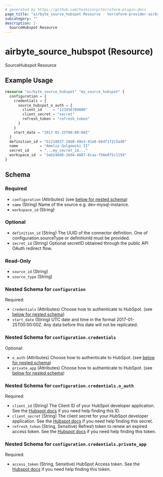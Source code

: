 ```yaml
---
# generated by https://github.com/hashicorp/terraform-plugin-docs
page_title: "airbyte_source_hubspot Resource - terraform-provider-airbyte"
subcategory: ""
description: |-
  SourceHubspot Resource
---
```


# airbyte_source_hubspot (Resource)

SourceHubspot Resource

## Example Usage

```terraform
resource "airbyte_source_hubspot" "my_source_hubspot" {
  configuration = {
    credentials = {
      source_hubspot_o_auth = {
        client_id     = "123456789000"
        client_secret = "secret"
        refresh_token = "refresh_token"
      }
    }
    start_date = "2017-01-25T00:00:00Z"
  }
  definition_id = "b1210837-28d8-49e3-91e8-68df1f2c5ad8"
  name          = "Amelia Gulgowski II"
  secret_id     = "...my_secret_id..."
  workspace_id  = "3eb240d6-26d4-4887-8caa-f58e0f5c1159"
}
```

<!-- schema generated by tfplugindocs -->
## Schema

### Required

- `configuration` (Attributes) (see [below for nested schema](#nestedatt--configuration))
- `name` (String) Name of the source e.g. dev-mysql-instance.
- `workspace_id` (String)

### Optional

- `definition_id` (String) The UUID of the connector definition. One of configuration.sourceType or definitionId must be provided.
- `secret_id` (String) Optional secretID obtained through the public API OAuth redirect flow.

### Read-Only

- `source_id` (String)
- `source_type` (String)

<a id="nestedatt--configuration"></a>
### Nested Schema for `configuration`

Required:

- `credentials` (Attributes) Choose how to authenticate to HubSpot. (see [below for nested schema](#nestedatt--configuration--credentials))
- `start_date` (String) UTC date and time in the format 2017-01-25T00:00:00Z. Any data before this date will not be replicated.

<a id="nestedatt--configuration--credentials"></a>
### Nested Schema for `configuration.credentials`

Optional:

- `o_auth` (Attributes) Choose how to authenticate to HubSpot. (see [below for nested schema](#nestedatt--configuration--credentials--o_auth))
- `private_app` (Attributes) Choose how to authenticate to HubSpot. (see [below for nested schema](#nestedatt--configuration--credentials--private_app))

<a id="nestedatt--configuration--credentials--o_auth"></a>
### Nested Schema for `configuration.credentials.o_auth`

Required:

- `client_id` (String) The Client ID of your HubSpot developer application. See the <a href="https://legacydocs.hubspot.com/docs/methods/oauth2/oauth2-quickstart">Hubspot docs</a> if you need help finding this ID.
- `client_secret` (String) The client secret for your HubSpot developer application. See the <a href="https://legacydocs.hubspot.com/docs/methods/oauth2/oauth2-quickstart">Hubspot docs</a> if you need help finding this secret.
- `refresh_token` (String, Sensitive) Refresh token to renew an expired access token. See the <a href="https://legacydocs.hubspot.com/docs/methods/oauth2/oauth2-quickstart">Hubspot docs</a> if you need help finding this token.


<a id="nestedatt--configuration--credentials--private_app"></a>
### Nested Schema for `configuration.credentials.private_app`

Required:

- `access_token` (String, Sensitive) HubSpot Access token. See the <a href="https://developers.hubspot.com/docs/api/private-apps">Hubspot docs</a> if you need help finding this token.


